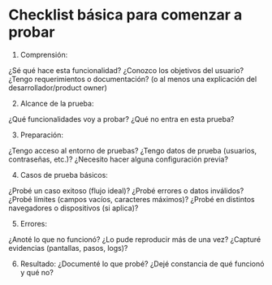 # Checklist básica para comenzar a probar

1. Comprensión:

 ¿Sé qué hace esta funcionalidad?
 ¿Conozco los objetivos del usuario?
 ¿Tengo requerimientos o documentación? (o al menos una explicación del desarrollador/product owner)

2. Alcance de la prueba:

 ¿Qué funcionalidades voy a probar?
 ¿Qué no entra en esta prueba?

3. Preparación:

 ¿Tengo acceso al entorno de pruebas?
 ¿Tengo datos de prueba (usuarios, contraseñas, etc.)?
 ¿Necesito hacer alguna configuración previa?

4. Casos de prueba básicos:
 
 ¿Probé un caso exitoso (flujo ideal)?
 ¿Probé errores o datos inválidos?
 ¿Probé límites (campos vacíos, caracteres máximos)?
 ¿Probé en distintos navegadores o dispositivos (si aplica)?

5. Errores:

 ¿Anoté lo que no funcionó?
 ¿Lo pude reproducir más de una vez?
 ¿Capturé evidencias (pantallas, pasos, logs)?

6. Resultado:
 ¿Documenté lo que probé?
 ¿Dejé constancia de qué funcionó y qué no?